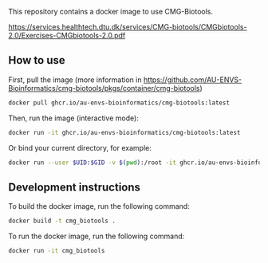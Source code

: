 This repository contains a docker image to use CMG-Biotools. 

https://services.healthtech.dtu.dk/services/CMG-biotools/CMGbiotools-2.0/Exercises-CMGbiotools-2.0.pdf

## How to use

First, pull the image (more information in https://github.com/AU-ENVS-Bioinformatics/cmg-biotools/pkgs/container/cmg-biotools)
```bash
docker pull ghcr.io/au-envs-bioinformatics/cmg-biotools:latest
```
Then, run the image (interactive mode):

```bash
docker run -it ghcr.io/au-envs-bioinformatics/cmg-biotools:latest
```

Or bind your current directory, for example: 

```bash
docker run --user $UID:$GID -v $(pwd):/root -it ghcr.io/au-envs-bioinformatics/cmg-biotools:latest
```

## Development instructions

To build the docker image, run the following command:
```bash
docker build -t cmg_biotools .
```
To run the docker image, run the following command:
```bash
docker run -it cmg_biotools
```
